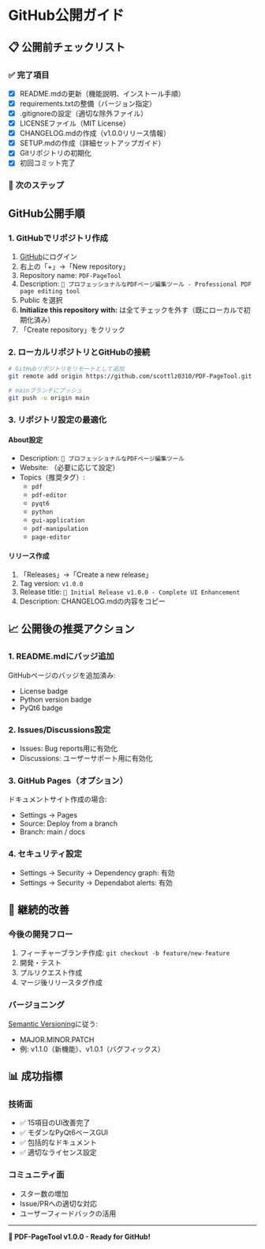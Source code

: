 # GitHub公開ガイド

## 📋 公開前チェックリスト

### ✅ 完了項目
- [x] README.mdの更新（機能説明、インストール手順）
- [x] requirements.txtの整備（バージョン指定）
- [x] .gitignoreの設定（適切な除外ファイル）
- [x] LICENSEファイル（MIT License）
- [x] CHANGELOG.mdの作成（v1.0.0リリース情報）
- [x] SETUP.mdの作成（詳細セットアップガイド）
- [x] Gitリポジトリの初期化
- [x] 初回コミット完了

### 🔄 次のステップ

## GitHub公開手順

### 1. GitHubでリポジトリ作成
1. [GitHub](https://github.com)にログイン
2. 右上の「+」→「New repository」
3. Repository name: `PDF-PageTool`
4. Description: `🚀 プロフェッショナルなPDFページ編集ツール - Professional PDF page editing tool`
5. Public を選択
6. **Initialize this repository with:** は全てチェックを外す（既にローカルで初期化済み）
7. 「Create repository」をクリック

### 2. ローカルリポジトリとGitHubの接続
```bash
# GitHubリポジトリをリモートとして追加
git remote add origin https://github.com/scottlz0310/PDF-PageTool.git

# mainブランチにプッシュ
git push -u origin main
```

### 3. リポジトリ設定の最適化

#### About設定
- Description: `🚀 プロフェッショナルなPDFページ編集ツール`
- Website: （必要に応じて設定）
- Topics（推奨タグ）:
  - `pdf`
  - `pdf-editor`
  - `pyqt6`
  - `python`
  - `gui-application`
  - `pdf-manipulation`
  - `page-editor`

#### リリース作成
1. 「Releases」→「Create a new release」
2. Tag version: `v1.0.0`
3. Release title: `🎉 Initial Release v1.0.0 - Complete UI Enhancement`
4. Description: CHANGELOG.mdの内容をコピー

## 📈 公開後の推奨アクション

### 1. README.mdにバッジ追加
GitHubページのバッジを追加済み:
- License badge
- Python version badge
- PyQt6 badge

### 2. Issues/Discussions設定
- Issues: Bug reports用に有効化
- Discussions: ユーザーサポート用に有効化

### 3. GitHub Pages（オプション）
ドキュメントサイト作成の場合:
- Settings → Pages
- Source: Deploy from a branch
- Branch: main / docs

### 4. セキュリティ設定
- Settings → Security → Dependency graph: 有効
- Settings → Security → Dependabot alerts: 有効

## 🔧 継続的改善

### 今後の開発フロー
1. フィーチャーブランチ作成: `git checkout -b feature/new-feature`
2. 開発・テスト
3. プルリクエスト作成
4. マージ後リリースタグ作成

### バージョニング
[Semantic Versioning](https://semver.org/)に従う:
- MAJOR.MINOR.PATCH
- 例: v1.1.0（新機能）、v1.0.1（バグフィックス）

## 📊 成功指標

### 技術面
- ✅ 15項目のUI改善完了
- ✅ モダンなPyQt6ベースGUI
- ✅ 包括的なドキュメント
- ✅ 適切なライセンス設定

### コミュニティ面
- スター数の増加
- Issue/PRへの適切な対応
- ユーザーフィードバックの活用

---

**🚀 PDF-PageTool v1.0.0 - Ready for GitHub!**
